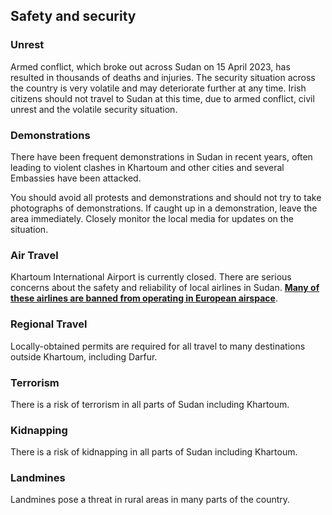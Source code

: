## Safety and security

### **Unrest**

Armed conflict, which broke out across Sudan on 15 April 2023, has resulted in thousands of deaths and injuries. The security situation across the country is very volatile and may deteriorate further at any time. Irish citizens should not travel to Sudan at this time, due to armed conflict, civil unrest and the volatile security situation.

### **Demonstrations**

There have been frequent demonstrations in Sudan in recent years, often leading to violent clashes in Khartoum and other cities and several Embassies have been attacked.

You should avoid all protests and demonstrations and should not try to take photographs of demonstrations. If caught up in a demonstration, leave the area immediately. Closely monitor the local media for updates on the situation.

### **Air Travel**

Khartoum International Airport is currently closed. There are serious concerns about the safety and reliability of local airlines in Sudan. [**Many of these airlines are banned from operating in European airspace**](http://ec.europa.eu/transport/modes/air/safety/air-ban/index_en.htm).

### **Regional Travel**

Locally-obtained permits are required for all travel to many destinations outside Khartoum, including Darfur.

### **Terrorism**

There is a risk of terrorism in all parts of Sudan including Khartoum.

### **Kidnapping**

There is a risk of kidnapping in all parts of Sudan including Khartoum.

### **Landmines**

Landmines pose a threat in rural areas in many parts of the country.